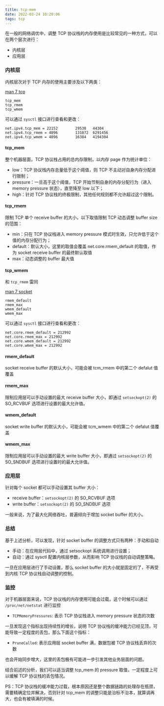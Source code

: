 ```yaml
---
title: tcp-mem
date: 2022-03-24 10:20:06
tags: tcp
---
```


在一般的网络调优中，调整 TCP 协议栈的内存使用是比较常见的一种方式，可以在两个层次进行：

* 内核层
* 应用层

### 内核层

内核层次对于 TCP 内存的使用主要涉及以下两类：

[man 7 tcp](https://man7.org/linux/man-pages/man7/tcp.7.html)

```
tcp_mem
tcp_rmem
tcp_wmem
```

可以通过 `sysctl` 接口进行查看和更改：

```
net.ipv4.tcp_mem = 22152        29538   44304
net.ipv4.tcp_rmem = 4096        131072  6291456
net.ipv4.tcp_wmem = 4096        16384   4194304
```

<!-- more -->

#### tcp_mem

整个机器层面，TCP 协议栈占用的总内存限制，以内存 page 作为统计单位：

* low：TCP 协议栈内存总量低于这个阈值，则 TCP 不主动对自身内存分配进行限制；
* pressure：一旦高于这个阈值，TCP 开始节制自身的内存分配行为（进入 memory pressure 状态），直至降至 low 以下；
* high：针对 TCP 协议栈的终极限制，其他任何规则都不允许超过这个限制。

#### tcp_rmem

限制 TCP 单个 receive buffer 的大小，以下取值限制 TCP 动态调整 buffer size 的范围：

* min：只在 TCP 协议栈进入 memory pressure 模式时生效，只允许低于这个值的内存分配行为；
* default：默认大小，这里的取值会覆盖 net.core.rmem_default 的取值，作为 socket receive buffer 的最终默认取值
* max：动态调整的 buffer 最大值


#### tcp_wmem

和 `tcp_rmem` 雷同

[man 7 socket](https://man7.org/linux/man-pages/man7/socket.7.html)

```
rmem_default
rmem_max
wmem_default
wmem_max
```

可以通过 `sysctl` 接口进行查看和更改：

```
net.core.rmem_default = 212992
net.core.rmem_max = 212992
net.core.wmem_default = 212992
net.core.wmem_max = 212992
```

#### rmem_default

socket receive buffer 的默认大小，可能会被 tcm_rmem 中的第二个 defalut 值覆盖

#### rmem_max

限制应用层可以手动设置的最大 receive buffer 大小，即通过 `setsockopt(2)` 的 SO_RCVBUF 选项进行设置的最大允许值。

#### wmem_default

socket write buffer 的默认大小，可能会被 tcm_wmem 中的第二个 defalut 值覆盖

#### wmem_max

限制应用层可以手动设置的最大 write buffer 大小，即通过 `setsockopt(2)` 的 SO_SNDBUF 选项进行设置时的最大允许值。


### 应用层

针对每个 socket 都可以手动设置其 buffer 大小：

* receive buffer：`setsockopt(2)` 的 SO_RCVBUF 选项
* write buffer：`setsockopt(2)` 的 SO_SNDBUF 选项

一般来说，为了最大化网络吞吐，普遍倾向于增加 socket buffer 的大小。

### 总结

基于上述分析，可以发现，针对 socket buffer 的调整方式只有两种：手动和自动

* 手动：在应用层代码中，通过 setsockopt 系统调用进行设置；
* 自动：通过 sysctl 配置内核层参数，从而影响 TCP 协议栈的自动调整策略。

一旦在应用层进行了手动设置，那么 socket buffer 的大小就是固定的了，不再受到内核 TCP 协议栈自动调整的控制。

### 监控

对于机器层面来说，TCP 协议栈的内存使用可能会过载，这个时候可以通过 `/proc/net/netstat` 进行监控

* `TCPMemoryPressures`: 表示 TCP 协议栈进入 memory pressure 状态的次数

一旦发现这个指标出现持续性的增长，说明 TCP 协议栈的缓冲能力已经见顶，可能导致一定程度的丢包，那么下面这个指标：

* `PruneCalled`: 表示应用层 socket buffer 满，数据包被 TCP 协议栈丢弃的次数

也会开始同步增大，这里的丢包极有可能进一步引发其他业务层面的问题。

结合前述的分析，我们可以适当调整 tcp_mem 的 pressure 取值，一定程度上可以缓解 TCP 协议栈的丢包情况。

PS：TCP 协议栈的缓冲能力过载，根本原因还是整个数据链路的处理存在瓶颈，需要精确定位并解决，否则针对 tcp_mem 的调整只能是治标不治本，就算调再大，也会有被填满的时候。
